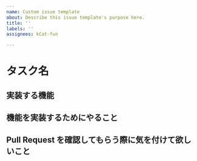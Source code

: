 ```yaml
---
name: Custom issue template
about: Describe this issue template's purpose here.
title: ''
labels: ''
assignees: kCat-fun

---
```


<!-- # 実装する機能名 / やること を以下の「タスク名」を消して書く。 -->
# タスク名

## 実装する機能
<!-- 一行程度で簡単に説明しましょう。例：マップを表示する機能を作る。 -->
<!-- 昨日の実装ではないタスクの場合は簡単にやることを書きましょう。 -->

## 機能を実装するためにやること
<!-- チェックボックスの形式で簡単に説明しましょう。以下例。
- [ ] ライブラリをインストール
- [ ] マップの取得
- [ ] マップの表示
-->

## Pull Request を確認してもらう際に気を付けて欲しいこと
<!-- 何を確認してもらうのかを書きましょう。以下例。
- [ ] schema通りになっているか
- [ ] アンチパターンな書き方をしていないか
-->

